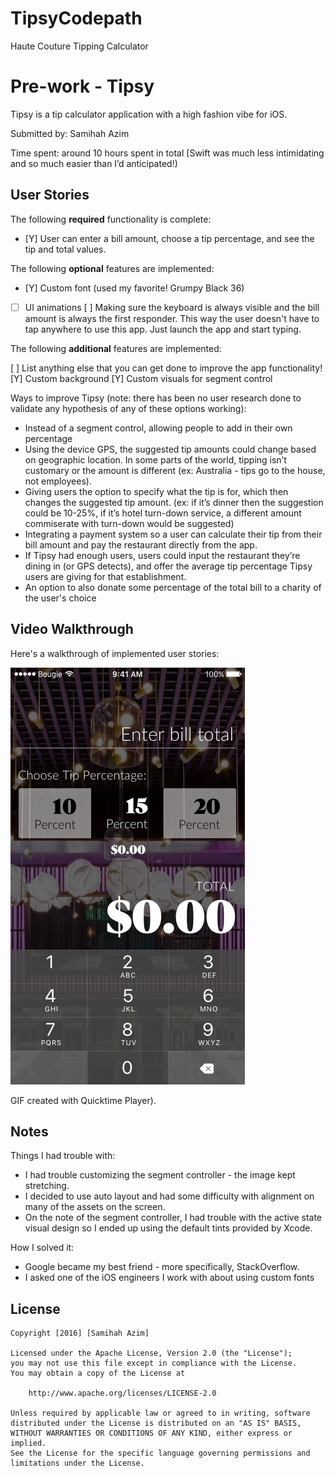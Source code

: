# TipsyCodepath
Haute Couture Tipping Calculator

# Pre-work - Tipsy

Tipsy is a tip calculator application with a high fashion vibe for iOS.

Submitted by: Samihah Azim

Time spent: around 10 hours spent in total [Swift was much less intimidating and so much easier than I’d anticipated!)

## User Stories

The following **required** functionality is complete:
* [Y] User can enter a bill amount, choose a tip percentage, and see the tip and total values.

The following **optional** features are implemented:
* [Y] Custom font (used my favorite! Grumpy Black 36)
* [ ] UI animations
[ ] Making sure the keyboard is always visible and the bill amount is always the first responder. This way the user doesn't have to tap anywhere to use this app. Just launch the app and start typing.

The following **additional** features are implemented:

[ ] List anything else that you can get done to improve the app functionality!
[Y] Custom background
[Y] Custom visuals for segment control

Ways to improve Tipsy (note: there has been no user research done to validate any hypothesis of any of these options working):
* Instead of a segment control, allowing people to add in their own percentage
* Using the device GPS, the suggested tip amounts could change based on geographic location. In some parts of the world, tipping isn’t customary or the amount is different (ex: Australia - tips go to the house, not employees). 
* Giving users the option to specify what the tip is for, which then changes the suggested tip amount. (ex: if it’s dinner then the suggestion could be 10-25%, if it’s hotel turn-down service, a different amount commiserate with turn-down would be suggested)
* Integrating a payment system so a user can calculate their tip from their bill amount and pay the restaurant directly from the app. 
* If Tipsy had enough users, users could input the restaurant they’re dining in (or GPS detects), and offer the average tip percentage Tipsy users are giving for that establishment.
* An option to also donate some percentage of the total bill to a charity of the user's choice


## Video Walkthrough 

Here's a walkthrough of implemented user stories:

<a href="https://github.com/samihah/TipsyCodepath/blob/master/AzimSamihah-TipsyCalculator.mov" target="_blank"><img src='https://github.com/samihah/TipsyCodepath/blob/master/TipsyHauteCoutureCalc.png?raw=true' title='Video Walkthrough' width='' alt='Video Walkthrough' /></a>

GIF created with Quicktime Player).

## Notes

Things I had trouble with:
* I had trouble customizing the segment controller - the image kept stretching. 
* I decided to use auto layout and had some difficulty with alignment on many of the assets on the screen.
* On the note of the segment controller, I had trouble with the active state visual design so I ended up using the default tints provided by Xcode.

How I solved it:
* Google became my best friend - more specifically, StackOverflow. 
* I asked one of the iOS engineers I work with about using custom fonts 


## License

    Copyright [2016] [Samihah Azim]

    Licensed under the Apache License, Version 2.0 (the "License");
    you may not use this file except in compliance with the License.
    You may obtain a copy of the License at

        http://www.apache.org/licenses/LICENSE-2.0

    Unless required by applicable law or agreed to in writing, software
    distributed under the License is distributed on an "AS IS" BASIS,
    WITHOUT WARRANTIES OR CONDITIONS OF ANY KIND, either express or implied.
    See the License for the specific language governing permissions and
    limitations under the License.
